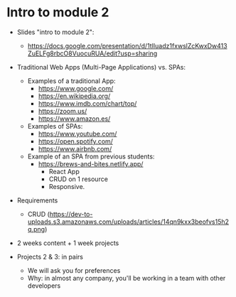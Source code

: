 
# Intro to module 2


- Slides "intro to module 2": 
  - https://docs.google.com/presentation/d/1tlIuadz1fxwslZcKwxDw413ZuELFg8rbcO8VuocuRUA/edit?usp=sharing


- Traditional Web Apps (Multi-Page Applications) vs. SPAs:
  - Examples of a traditional App:
    - https://www.google.com/
    - https://en.wikipedia.org/
    - https://www.imdb.com/chart/top/
    - https://zoom.us/
    - https://www.amazon.es/
  - Examples of SPAs:
    - https://www.youtube.com/ 
    - https://open.spotify.com/
    - https://www.airbnb.com/
  - Example of an SPA from previous students:
    - https://brews-and-bites.netlify.app/
      - React App
      - CRUD on 1 resource
      - Responsive.


- Requirements
  - CRUD (https://dev-to-uploads.s3.amazonaws.com/uploads/articles/14qn9kxx3beofvs15h2q.png)


- 2 weeks content + 1 week projects


- Projects 2 & 3: in pairs
  - We will ask you for preferences
  - Why: in almost any company, you'll be working in a team with other developers


<!-- @todo: include the notes above in the slides (labs, project etc) -->




